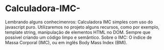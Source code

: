 # Calculadora-IMC-
Lembrando alguns conhecimenros: Calculadora IMC simples com uso do javascript puro.  Utilizaremos  no projeto alguns recursos, como por exemplo, template string, manipulação de elementos HTML no DOM. Sempre que possível criando um código limpo e semântico.  Sobre o IMC: O índice de Massa Corporal (IMC), ou em inglês Body Mass Index (BMI).
